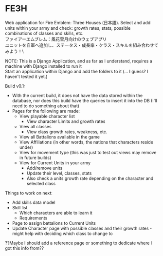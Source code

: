 # FE3H
Web application for Fire Emblem: Three Houses (日本語). Select and add units within your army and check: growth rates, stats, possible combinations of classes and skills, etc.\
ファイアーエムブレム：風花雪月向けのウェブアプリ\
ユニットを自軍へ追加し、ステータス・成長率・クラス・スキルを組み合わせてみよう！\

NOTE: This is a Django Application, and as far as I understand, requires a machine with Django installed to run it\
Start an application within Django and add the folders to it (... I guess? I haven't tested it yet.)


Build v0.1:
  - With the current build, it does not have the data stored within the database, nor does this build have the queries to insert it into the DB
    (I'll need to do something about that)
  - Pages for the following are made:
     - View playable character list
        - View character Limits and growth rates
     - View all classes
        - View class growth rates, weakness, etc.
     - View all Battalions available in the game
     - View Affiliations (in other words, the nations that characters reside under)
     - View for movement type (this was just to test out views may remove in future builds)
     - View for Current Units in your army
        - Add/remove units
        - Update their level, classes, stats
        - Also check a units growth rate depending on the character and selected class

Things to work on next:
  - Add skills data model
  - Skill list
     - Which characters are able to learn it
     - Requirements
  - Page to assign battalions to Current Units
  - Update Character page with possible classes and their growth rates - might help with deciding which class to change to

??Maybe I should add a reference page or something to dedicate where I got this info from??
